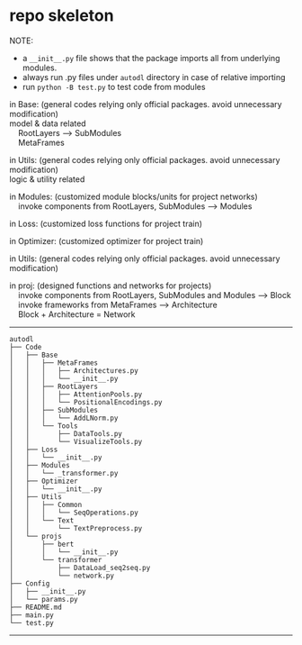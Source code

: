 # repo skeleton  
NOTE:  
* a `__init__.py` file shows that the package imports all from underlying modules.  
* always run .py files under `autodl` directory in case of relative importing  
* run `python -B test.py` to test code from modules  

in Base:  (general codes relying only official packages. avoid unnecessary modification)  
model & data related  
&nbsp;&nbsp;&nbsp;&nbsp;RootLayers --> SubModules  
&nbsp;&nbsp;&nbsp;&nbsp;MetaFrames  

in Utils:  (general codes relying only official packages. avoid unnecessary modification)  
logic & utility related  

in Modules:  (customized module blocks/units for project networks)  
&nbsp;&nbsp;&nbsp;&nbsp;invoke components from RootLayers, SubModules --> Modules  

in Loss:  (customized loss functions for project train)  

in Optimizer:  (customized optimizer for project train)  

in Utils:  (general codes relying only official packages. avoid unnecessary modification)  

in proj:  (designed functions and networks for projects)  
&nbsp;&nbsp;&nbsp;&nbsp;invoke components from RootLayers, SubModules and Modules --> Block  
&nbsp;&nbsp;&nbsp;&nbsp;invoke frameworks from MetaFrames                         --> Architecture  
&nbsp;&nbsp;&nbsp;&nbsp;Block + Architecture = Network  

---
    autodl
    ├── Code
    │   ├── Base
    │   │   ├── MetaFrames
    │   │   │   ├── Architectures.py
    │   │   │   └── __init__.py
    │   │   ├── RootLayers
    │   │   │   ├── AttentionPools.py
    │   │   │   └── PositionalEncodings.py
    │   │   ├── SubModules
    │   │   │   └── AddLNorm.py
    │   │   └── Tools
    │   │       ├── DataTools.py
    │   │       └── VisualizeTools.py
    │   ├── Loss
    │   │   └── __init__.py
    │   ├── Modules
    │   │   └── _transformer.py
    │   ├── Optimizer
    │   │   └── __init__.py
    │   ├── Utils
    │   │   ├── Common
    │   │   │   └── SeqOperations.py
    │   │   └── Text
    │   │       └── TextPreprocess.py
    │   └── projs
    │       ├── bert
    │       │   └── __init__.py
    │       └── transformer
    │           ├── DataLoad_seq2seq.py
    │           └── network.py
    ├── Config
    │   ├── __init__.py
    │   └── params.py
    ├── README.md
    ├── main.py
    └── test.py
---